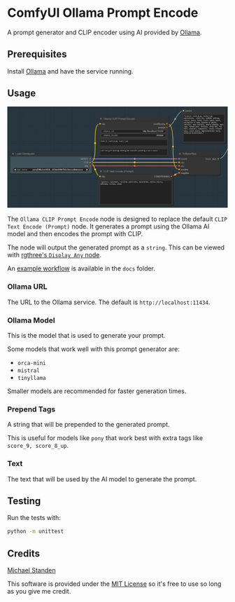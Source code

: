 # ComfyUI Ollama Prompt Encode

A prompt generator and CLIP encoder using AI provided by [Ollama](https://ollama.com).

## Prerequisites

Install [Ollama](https://ollama.com) and have the service running.

## Usage

![Example Usage](./docs/usage_1.png)

The `Ollama CLIP Prompt Encode` node is designed to replace the default `CLIP Text Encode (Prompt)` node. It generates a prompt using the Ollama AI model and then encodes the prompt with CLIP.

The node will output the generated prompt as a `string`. This can be viewed with [rgthree's `Display Any` node](https://github.com/rgthree/rgthree-comfy?tab=readme-ov-file#display-any).

An [example workflow](./docs/ollama_basic_workflow.json) is available in the `docs` folder.

### Ollama URL

The URL to the Ollama service. The default is `http://localhost:11434`.

### Ollama Model

This is the model that is used to generate your prompt.

Some models that work well with this prompt generator are:

- `orca-mini`
- `mistral`
- `tinyllama`

Smaller models are recommended for faster generation times.

### Prepend Tags

A string that will be prepended to the generated prompt.

This is useful for models like `pony` that work best with extra tags like `score_9, score_8_up`.

### Text

The text that will be used by the AI model to generate the prompt.

## Testing

Run the tests with:

```sh
python -m unittest
```

## Credits

[Michael Standen](https://michael.standen.link)

This software is provided under the [MIT License](https://tldrlegal.com/license/mit-license) so it's free to use so long as you give me credit.
